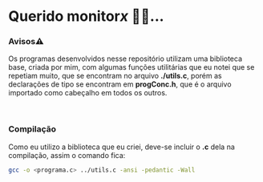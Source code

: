 # Querido monitor*x* 🧑‍🏫...

### Avisos⚠️
Os programas desenvolvidos nesse repositório utilizam uma biblioteca base, criada
por mim, com algumas funções utilitárias que eu notei que se repetiam muito, que
se encontram no arquivo **./utils.c**, porém as declarações de tipo se encontram em **progConc.h**, que é o arquivo importado como cabeçalho em todos os outros.

</br>

### Compilação
Como eu utilizo a biblioteca que eu criei, deve-se incluir o **.c** dela na compilação, assim o comando fica:

```bash
gcc -o <programa.c> ../utils.c -ansi -pedantic -Wall
```